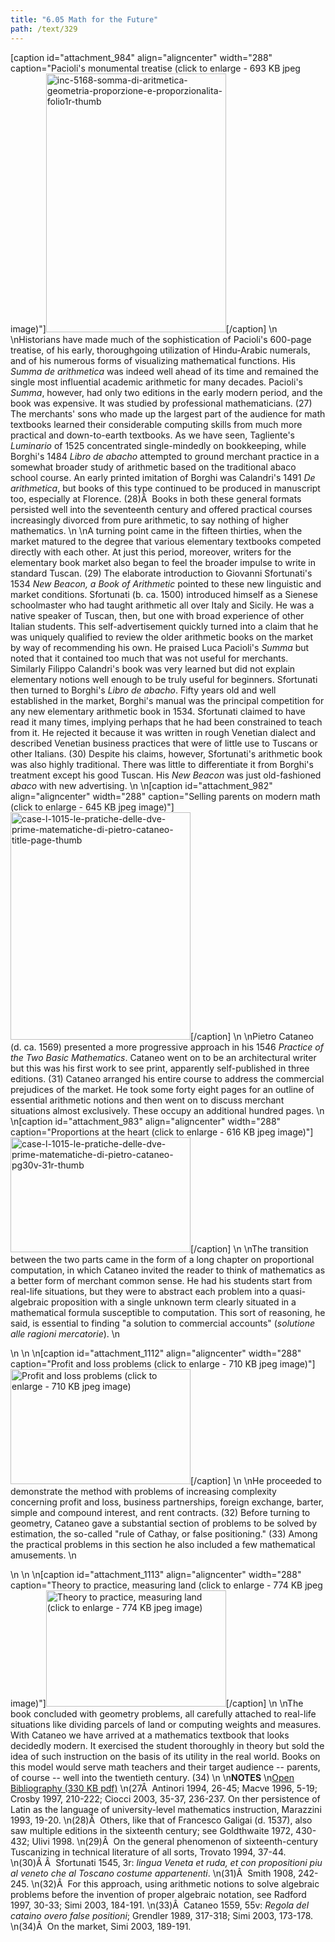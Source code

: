 ```yaml
---
title: "6.05 Math for the Future"
path: /text/329
---
```

[caption id="attachment_984" align="aligncenter" width="288" caption="Pacioli&#39;s monumental treatise (click to enlarge - 693 KB jpeg image)"]<a rel="pop-up" href="http://www.humanismforsale.org/text/images_full/6.00_Chapter_Six/Inc.-5168,-Somma-di-aritmetica,-geometria,-proporzione-e-proporzionalita,-folio.1r.jpg"><img class="size-full wp-image-984" title="inc-5168-somma-di-aritmetica-geometria-proporzione-e-proporzionalita-folio1r-thumb" src="http://www.humanismforsale.org/text/wp-content/uploads/2008/09/inc-5168-somma-di-aritmetica-geometria-proporzione-e-proporzionalita-folio1r-thumb.jpg" alt="inc-5168-somma-di-aritmetica-geometria-proporzione-e-proporzionalita-folio1r-thumb" width="288" height="414" /></a>[/caption]\n\nHistorians have made much of the sophistication of Pacioli's 600-page treatise, of his early, thoroughgoing utilization of Hindu-Arabic numerals, and of his numerous forms of visualizing mathematical functions. His <em>Summa de arithmetica</em> was indeed well ahead of its time and remained the single most influential academic arithmetic for many decades. Pacioli's <em>Summa</em>, however, had only two editions in the early modern period, and the book was expensive. It was studied by professional mathematicians. (27) The merchants' sons who made up the largest part of the audience for math textbooks learned their considerable computing skills from much more practical and down-to-earth textbooks. As we have seen, Tagliente's <em>Luminario</em> of 1525 concentrated single-mindedly on bookkeeping, while Borghi's 1484 <em>Libro de abacho</em> attempted to ground merchant practice in a somewhat broader study of arithmetic based on the traditional abaco school course. An early printed imitation of Borghi was Calandri's 1491 <em>De arithmetica</em>, but books of this type continued to be produced in manuscript too, especially at Florence. (28)Â  Books in both these general formats persisted well into the seventeenth century and offered practical courses increasingly divorced from pure arithmetic, to say nothing of higher mathematics.\n\nA turning point came in the fifteen thirties, when the market matured to the degree that various elementary textbooks competed directly with each other. At just this period, moreover, writers for the elementary book market also began to feel the broader impulse to write in standard Tuscan. (29) The elaborate introduction to Giovanni Sfortunati's 1534 <em>New Beacon, a Book of Arithmetic</em> pointed to these new linguistic and market conditions. Sfortunati (b. ca. 1500) introduced himself as a Sienese schoolmaster who had taught arithmetic all over Italy and Sicily. He was a native speaker of Tuscan, then, but one with broad experience of other Italian students. This self-advertisement quickly turned into a claim that he was uniquely qualified to review the older arithmetic books on the market by way of recommending his own. He praised Luca Pacioli's <em>Summa</em> but noted that it contained too much that was not useful for merchants. Similarly Filippo Calandri's book was very learned but did not explain elementary notions well enough to be truly useful for beginners. Sfortunati then turned to Borghi's <em>Libro de abacho</em>. Fifty years old and well established in the market, Borghi's manual was the principal competition for any new elementary arithmetic book in 1534. Sfortunati claimed to have read it many times, implying perhaps that he had been constrained to teach from it. He rejected it because it was written in rough Venetian dialect and described Venetian business practices that were of little use to Tuscans or other Italians. (30) Despite his claims, however, Sfortunati's arithmetic book was also highly traditional. There was little to differentiate it from Borghi's treatment except his good Tuscan. His <em>New Beacon</em> was just old-fashioned <em>abaco</em> with new advertising.\n\n[caption id="attachment_982" align="aligncenter" width="288" caption="Selling parents on modern math (click to enlarge - 645 KB jpeg image)"]<a rel="pop-up" href="http://www.humanismforsale.org/text/images_full/6.00_Chapter_Six/Case-L-10.15,-Le-pratiche-delle-dve-prime-matematiche,-di-Pietro-Cataneo,-title-page.jpg"><img class="size-full wp-image-982" title="case-l-1015-le-pratiche-delle-dve-prime-matematiche-di-pietro-cataneo-title-page-thumb" src="http://www.humanismforsale.org/text/wp-content/uploads/2008/09/case-l-1015-le-pratiche-delle-dve-prime-matematiche-di-pietro-cataneo-title-page-thumb.jpg" alt="case-l-1015-le-pratiche-delle-dve-prime-matematiche-di-pietro-cataneo-title-page-thumb" width="288" height="364" /></a>[/caption]\n\nPietro Cataneo (d. ca. 1569) presented a more progressive approach in his 1546 <em>Practice of the Two Basic Mathematics</em>. Cataneo went on to be an architectural writer but this was his first work to see print, apparently self-published in three editions. (31) Cataneo arranged his entire course to address the commercial prejudices of the market. He took some forty eight pages for an outline of essential arithmetic notions and then went on to discuss merchant situations almost exclusively. These occupy an additional hundred pages.\n\n[caption id="attachment_983" align="aligncenter" width="288" caption="Proportions at the heart (click to enlarge - 616 KB jpeg image)"]<a rel="pop-up" href="http://www.humanismforsale.org/text/images_full/6.00_Chapter_Six/Case-L-10.15,-Le-pratiche-delle-dve-prime-matematiche,-di-Pietro-Cataneo,-pg.30v-31r.jpg"><img class="size-full wp-image-983" title="case-l-1015-le-pratiche-delle-dve-prime-matematiche-di-pietro-cataneo-pg30v-31r-thumb" src="http://www.humanismforsale.org/text/wp-content/uploads/2008/09/case-l-1015-le-pratiche-delle-dve-prime-matematiche-di-pietro-cataneo-pg30v-31r-thumb.jpg" alt="case-l-1015-le-pratiche-delle-dve-prime-matematiche-di-pietro-cataneo-pg30v-31r-thumb" width="288" height="184" /></a>[/caption]\n\nThe transition between the two parts came in the form of a long chapter on proportional computation, in which Cataneo invited the reader to think of mathematics as a better form of merchant common sense. He had his students start from real-life situations, but they were to abstract each problem into a quasi-algebraic proposition with a single unknown term clearly situated in a mathematical formula susceptible to computation. This sort of reasoning, he said, is essential to finding "a solution to commercial accounts" (<em>solutione alle ragioni mercatorie</em>).\n<p style="text-align: center;"></p>\n\n\n[caption id="attachment_1112" align="aligncenter" width="288" caption="Profit and loss problems (click to enlarge - 710 KB jpeg image)"]<a rel="pop-up" href="http://www.humanismforsale.org/text/images_full//6.00_Chapter_Six/HFS_008.05.jpg"><img class="size-full wp-image-1112" title="HFS_008.05_thumb" src="http://www.humanismforsale.org/text/wp-content/uploads/2008/09/HFS_008.05_thumb.jpg" alt="Profit and loss problems (click to enlarge - 710 KB jpeg image)" width="288" height="184" /></a>[/caption]\n\nHe proceeded to demonstrate the method with problems of increasing complexity concerning profit and loss, business partnerships, foreign exchange, barter, simple and compound interest, and rent contracts. (32) Before turning to geometry, Cataneo gave a substantial section of problems to be solved by estimation, the so-called "rule of Cathay, or false positioning." (33) Among the practical problems in this section he also included a few mathematical amusements.\n<p style="text-align: center;"></p>\n\n\n[caption id="attachment_1113" align="aligncenter" width="288" caption="Theory to practice, measuring land (click to enlarge - 774 KB jpeg image)"]<a rel="pop-up" href="http://www.humanismforsale.org/text/images_full//6.00_Chapter_Six/HFS_008.07.jpg"><img class="size-full wp-image-1113" title="HFS_008.07_thumb" src="http://www.humanismforsale.org/text/wp-content/uploads/2008/09/HFS_008.07_thumb.jpg" alt="Theory to practice, measuring land (click to enlarge - 774 KB jpeg image)" width="288" height="186" /></a>[/caption]\n\nThe book concluded with geometry problems, all carefully attached to real-life situations like dividing parcels of land or computing weights and measures. With Cataneo we have arrived at a mathematics textbook that looks decidedly modern. It exercised the student thoroughly in theory but sold the idea of such instruction on the basis of its utility in the real world. Books on this model would serve math teachers and their target audience -- parents, of course -- well into the twentieth century. (34)\n\n<strong>NOTES</strong>\n<a href="http://www.humanismforsale.org/bibliography.pdf" target="new">Open Bibliography (330 KB pdf)</a>\n(27Â  Antinori 1994, 26-45; Macve 1996, 5-19; Crosby 1997, 210-222; Ciocci 2003, 35-37, 236-237. On ther persistence of Latin as the language of university-level mathematics instruction, Marazzini 1993, 19-20.\n(28)Â  Others, like that of Francesco Galigai (d. 1537), also saw multiple editions in the sixteenth century; see Goldthwaite 1972, 430-432; Ulivi 1998.\n(29)Â  On the general phenomenon of sixteenth-century Tuscanizing in technical literature of all sorts, Trovato 1994, 37-44.\n(30)Â Â  Sfortunati 1545, 3r: <em>lingua Veneta et ruda, et con propositioni piu al veneto che al Toscano costume appartenenti</em>.\n(31)Â  Smith 1908, 242-245.\n(32)Â  For this approach, using arithmetic notions to solve algebraic problems before the invention of proper algebraic notation, see Radford 1997, 30-33; Simi 2003, 184-191.\n(33)Â  Cataneo 1559, 55v: <em>Regola del cataino overo false positioni</em>; Grendler 1989, 317-318; Simi 2003, 173-178.\n(34)Â  On the market, Simi 2003, 189-191.
